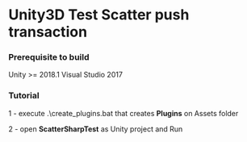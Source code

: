 # Unity3D Test Scatter push transaction

### Prerequisite to build

Unity >= 2018.1
Visual Studio 2017

### Tutorial

1 - execute .\create_plugins.bat that creates **Plugins** on Assets folder

2 - open **ScatterSharpTest** as Unity project and Run

